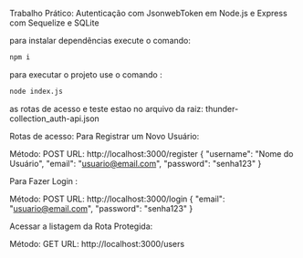 Trabalho Prático: Autenticação com JsonwebToken em Node.js e Express com Sequelize e SQLite

para instalar dependências execute o comando: 
```sh
npm i
```

para executar o projeto use o comando :
```sh 
node index.js
```

as rotas de acesso e teste estao no arquivo da raiz: 
thunder-collection_auth-api.json


Rotas de acesso:
Para Registrar um Novo Usuário:

Método: POST URL: http://localhost:3000/register { "username": "Nome do Usuário", "email": "usuario@email.com", "password": "senha123" } 

Para Fazer Login :

Método: POST URL: http://localhost:3000/login { "email": "usuario@email.com", "password": "senha123" } 

Acessar a listagem da  Rota Protegida:

Método: GET URL: http://localhost:3000/users 
